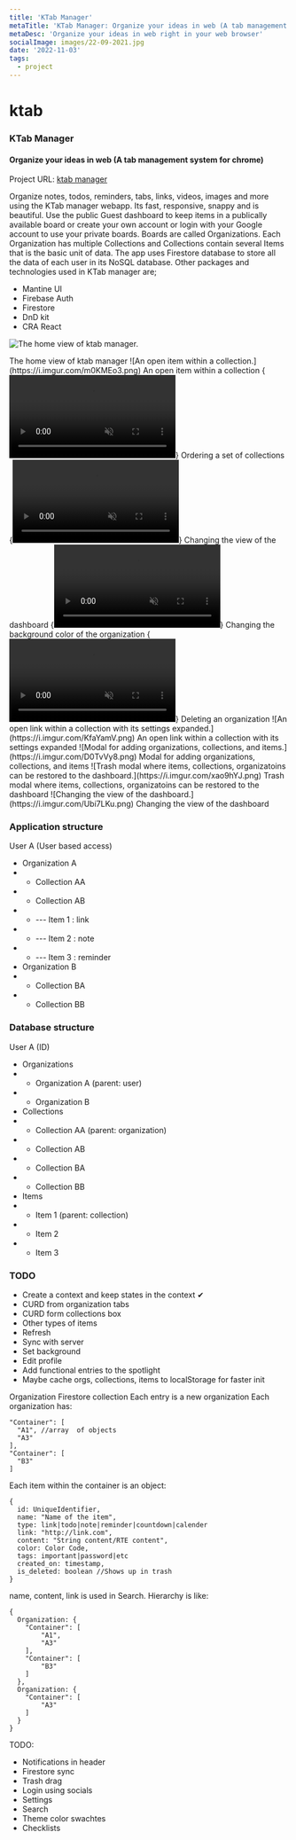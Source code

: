 ```yaml
---
title: 'KTab Manager'
metaTitle: 'KTab Manager: Organize your ideas in web (A tab management system for chrome)'
metaDesc: 'Organize your ideas in web right in your web browser'
socialImage: images/22-09-2021.jpg
date: '2022-11-03'
tags:
  - project
---
```

# ktab
### KTab Manager
#### Organize your ideas in web (A tab management system for chrome)

Project URL: [ktab manager](https://ktab-manager.web.app/)

Organize notes, todos, reminders, tabs, links, videos, images and more using the KTab manager webapp. Its fast, responsive, snappy and is beautiful. Use the public Guest dashboard to keep items in a publically available board or create your own account or login with your Google account to use your private boards. Boards are called Organizations. Each Organization has multiple Collections and Collections contain several Items that is the basic unit of data. 
The app uses Firestore database to store all the data of each user in its NoSQL database. 
Other packages and technologies used in KTab manager are;
- Mantine UI
- Firebase Auth
- Firestore
- DnD kit
- CRA React

<div class="center images" markdown="1">

![The home view of ktab manager.](https://i.imgur.com/Pr5DTFx.png)
<caption>The home view of ktab manager</caption>
![An open item within a collection.](https://i.imgur.com/m0KMEo3.png)
<caption>An open item within a collection</caption>
{<video src='https://i.imgur.com/S2EsqB8.mp4' autoplay="true" loop muted></video>}
<caption>Ordering a set of collections</caption>
{<video src='https://i.imgur.com/eeViQwh.mp4' autoplay="true" loop muted></video>}
<caption>Changing the view of the dashboard</caption>
{<video src='https://i.imgur.com/G3hmFIw.mp4' autoplay="true" loop muted></video>}
<caption>Changing the background color of the organization</caption>
{<video src='https://i.imgur.com/ms6RWP3.mp4' autoplay="true" loop muted></video>}
<caption>Deleting an organization</caption>
![An open link within a collection with its settings expanded.](https://i.imgur.com/KfaYamV.png)
<caption>An open link within a collection with its settings expanded</caption>
![Modal for adding organizations, collections, and items.](https://i.imgur.com/D0TvVy8.png)
<caption>Modal for adding organizations, collections, and items</caption>
![Trash modal where items, collections, organizatoins can be restored to the dashboard.](https://i.imgur.com/xao9hYJ.png)
<caption>Trash modal where items, collections, organizatoins can be restored to the dashboard</caption>
![Changing the view of the dashboard.](https://i.imgur.com/Ubi7LKu.png)
<caption>Changing the view of the dashboard</caption>

</div>

### Application structure
User A (User based access)
- Organization A
- - Collection AA
- - Collection AB
- - --- Item 1 : link
- - --- Item 2 : note
- - --- Item 3 : reminder
- Organization B
- - Collection BA
- - Collection BB

### Database structure
User A (ID)
- Organizations
- - Organization A (parent: user)
- - Organization B
- Collections
- - Collection AA (parent: organization)
- - Collection AB
- - Collection BA
- - Collection BB
- Items
- - Item 1 (parent: collection)
- - Item 2
- - Item 3

### TODO
- Create a context and keep states in the context ✔
- CURD from organization tabs
- CURD form collections box
- Other types of items
- Refresh
- Sync with server
- Set background
- Edit profile
- Add functional entries to the spotlight
- Maybe cache orgs, collections, items to localStorage for faster init 

Organization Firestore collection
  Each entry is a new organization
  Each organization has:
  ```
  "Container": [
    "A1", //array  of objects
    "A3"
  ],
  "Container": [
    "B3"
  ]
  ```
  Each item within the container is an object:
  ```
  {
    id: UniqueIdentifier,
    name: "Name of the item",
    type: link|todo|note|reminder|countdown|calender
    link: "http://link.com",
    content: "String content/RTE content",
    color: Color Code,
    tags: important|password|etc
    created_on: timestamp,
    is_deleted: boolean //Shows up in trash
  }
  ```
  name, content, link is used in Search.
  Hierarchy is like:
  ```
  {
    Organization: {
      "Container": [
          "A1",
          "A3"
      ],
      "Container": [
          "B3"
      ]
    },
    Organization: {
      "Container": [
          "A3"
      ]
    }
  }
  ```
  TODO:
  * Notifications in header
  * Firestore sync
  * Trash drag
  * Login using socials
  * Settings
  * Search
  * Theme color swachtes
  * Checklists